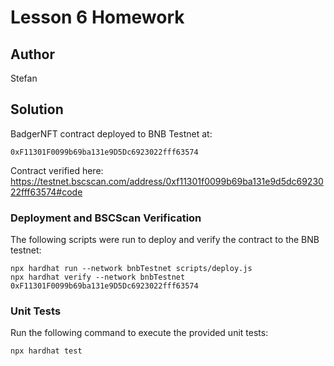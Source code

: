 # Lesson 6 Homework

## Author

Stefan

## Solution

BadgerNFT contract deployed to BNB Testnet at:

```
0xF11301F0099b69ba131e9D5Dc6923022fff63574
```

Contract verified here:
https://testnet.bscscan.com/address/0xf11301f0099b69ba131e9d5dc6923022fff63574#code

### Deployment and BSCScan Verification

The following scripts were run to deploy and verify the contract to the BNB testnet:

```shell
npx hardhat run --network bnbTestnet scripts/deploy.js
npx hardhat verify --network bnbTestnet 0xF11301F0099b69ba131e9D5Dc6923022fff63574
```

### Unit Tests

Run the following command to execute the provided unit tests:

```shell
npx hardhat test
```
